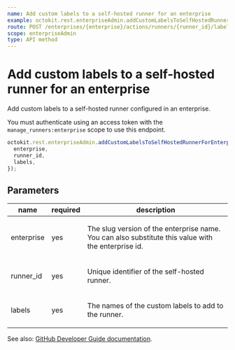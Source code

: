 ```yaml
---
name: Add custom labels to a self-hosted runner for an enterprise
example: octokit.rest.enterpriseAdmin.addCustomLabelsToSelfHostedRunnerForEnterprise({ enterprise, runner_id, labels })
route: POST /enterprises/{enterprise}/actions/runners/{runner_id}/labels
scope: enterpriseAdmin
type: API method
---
```


# Add custom labels to a self-hosted runner for an enterprise

Add custom labels to a self-hosted runner configured in an enterprise.

You must authenticate using an access token with the `manage_runners:enterprise` scope to use this endpoint.

```js
octokit.rest.enterpriseAdmin.addCustomLabelsToSelfHostedRunnerForEnterprise({
  enterprise,
  runner_id,
  labels,
});
```

## Parameters

<table>
  <thead>
    <tr>
      <th>name</th>
      <th>required</th>
      <th>description</th>
    </tr>
  </thead>
  <tbody>
    <tr><td>enterprise</td><td>yes</td><td>

The slug version of the enterprise name. You can also substitute this value with the enterprise id.

</td></tr>
<tr><td>runner_id</td><td>yes</td><td>

Unique identifier of the self-hosted runner.

</td></tr>
<tr><td>labels</td><td>yes</td><td>

The names of the custom labels to add to the runner.

</td></tr>
  </tbody>
</table>

See also: [GitHub Developer Guide documentation](https://docs.github.com/enterprise-cloud@latest//rest/reference/actions#add-custom-labels-to-a-self-hosted-runner-for-an-enterprise).
